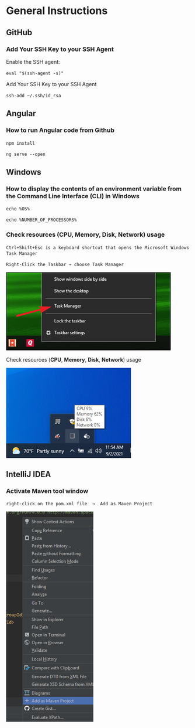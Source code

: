 # General Instructions

## GitHub
### Add Your SSH Key to your SSH Agent
Enable the SSH agent:
```
eval "$(ssh-agent -s)"
```
Add Your SSH Key to your SSH Agent
```
ssh-add ~/.ssh/id_rsa
```
## Angular
### How to run Angular code from Github
```
npm install
```
```
ng serve --open
```
## Windows
### How to display the contents of an environment variable from the Command Line Interface (CLI) in Windows
```
echo %OS%
```
```
echo %NUMBER_OF_PROCESSORS%
```
### Check resources (CPU, Memory, Disk, Network) usage
```
Ctrl+Shift+Esc is a keyboard shortcut that opens the Microsoft Windows Task Manager
```
```
Right-Click the Taskbar → choose Task Manager
```
![](images/general-instructions/task_manager.png)

Check resources (**CPU**, **Memory**, **Disk**, **Network**) usage

![](images/general-instructions/CPU_Memory_Disk_Network_Usage.PNG)
## IntelliJ IDEA
### Activate Maven tool window

```
right-click on the pom.xml file  →  Add as Maven Project
```
![](images/general-instructions/maven_tool_window.png)
